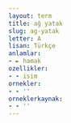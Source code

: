 ```yaml
---
layout: term
title: ağ yatak
slug: ag-yatak
letter: A
lisan: Türkçe
anlamlar:
- ► hamak
ozellikler:
- - isim
ornekler:
- - ''
orneklerkaynak:
- - ''
---
```

